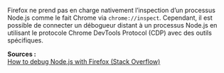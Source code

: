 Firefox ne prend pas en charge nativement l’inspection d’un processus Node.js comme le fait Chrome via `chrome://inspect`. Cependant, il est possible de connecter un débogueur distant à un processus Node.js en utilisant le protocole Chrome DevTools Protocol (CDP) avec des outils spécifiques.

**Sources :**  
[How to debug Node.js with Firefox (Stack Overflow)](https://stackoverflow.com/questions/47253646/how-to-debug-node-js-with-firefox)